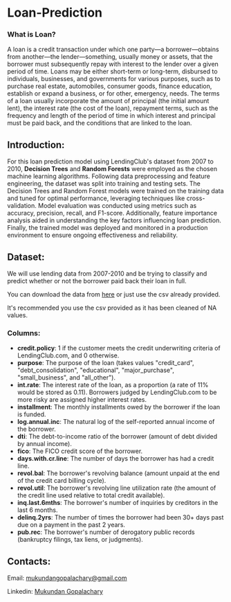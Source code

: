 # Loan-Prediction

### What is Loan?
A loan is a credit transaction under which one party—a borrower—obtains from another—the lender—something, usually money or assets, that the borrower must subsequently repay with interest to the lender over a given period of time. Loans may be either short-term or long-term, disbursed to individuals, businesses, and governments for various purposes, such as to purchase real estate, automobiles, consumer goods, finance education, establish or expand a business, or for other, emergency, needs. The terms of a loan usually incorporate the amount of principal (the initial amount lent), the interest rate (the cost of the loan), repayment terms, such as the frequency and length of the period of time in which interest and principal must be paid back, and the conditions that are linked to the loan.

## Introduction:

For this loan prediction model using LendingClub's dataset from 2007 to 2010, **Decision Trees** and **Random Forests** were employed as the chosen machine learning algorithms. Following data preprocessing and feature engineering, the dataset was split into training and testing sets. The Decision Trees and Random Forest models were trained on the training data and tuned for optimal performance, leveraging techniques like cross-validation. Model evaluation was conducted using metrics such as accuracy, precision, recall, and F1-score. Additionally, feature importance analysis aided in understanding the key factors influencing loan prediction. Finally, the trained model was deployed and monitored in a production environment to ensure ongoing effectiveness and reliability.


## Dataset:

We will use lending data from 2007-2010 and be trying to classify and predict whether or not the borrower paid back their loan in full. 

You can download the data from [here](https://www.lendingclub.com/info/download-data.action) or just use the csv already provided. 

It's recommended you use the csv provided as it has been cleaned of NA values.

### Columns:

* **credit.policy**: 1 if the customer meets the credit underwriting criteria of LendingClub.com, and 0 otherwise.
* **purpose**: The purpose of the loan (takes values "credit_card", "debt_consolidation", "educational", "major_purchase", "small_business", and "all_other").
* **int.rate**: The interest rate of the loan, as a proportion (a rate of 11% would be stored as 0.11). Borrowers judged by LendingClub.com to be more risky are assigned higher interest rates.
* **installment**: The monthly installments owed by the borrower if the loan is funded.
* **log.annual.inc**: The natural log of the self-reported annual income of the borrower.
* **dti**: The debt-to-income ratio of the borrower (amount of debt divided by annual income).
* **fico**: The FICO credit score of the borrower.
* **days.with.cr.line**: The number of days the borrower has had a credit line.
* **revol.bal**: The borrower's revolving balance (amount unpaid at the end of the credit card billing cycle).
* **revol.util**: The borrower's revolving line utilization rate (the amount of the credit line used relative to total credit available).
* **inq.last.6mths**: The borrower's number of inquiries by creditors in the last 6 months.
* **delinq.2yrs**: The number of times the borrower had been 30+ days past due on a payment in the past 2 years.
* **pub.rec**: The borrower's number of derogatory public records (bankruptcy filings, tax liens, or judgments).

## Contacts: 

Email: mukundangopalachary@gmail.com

Linkedin: [Mukundan Gopalachary](https://www.linkedin.com/in/mukundan-gopalachary-997075283/)
